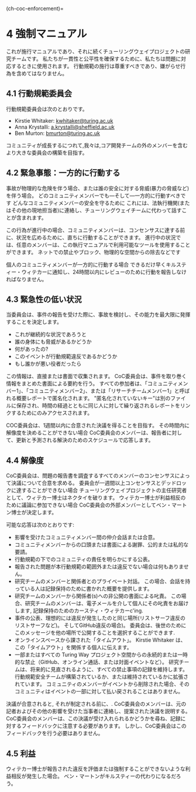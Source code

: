 (ch-coc-enforcement)=
# 4 強制マニュアル

これが施行マニュアルであり、それに続くチューリングウェイプロジェクトの研究チームです。 私たちが一貫性と公平性を確保するために、私たちは問題に対応するときに使用されます。 行動規範の施行は尊重すべきであり、嫌がらせ行為を含めてはなりません。

## 4.1 行動規範委員会

行動規範委員会は次のとおりです。

* Kirstie Whitaker: kwhitaker@turing.ac.uk
* Anna Krystalli: a.krystalli@sheffield.ac.uk
* Ben Murton: bmurton@turing.ac.uk

コミュニティが成長するにつれて,我々は,コア開発チームの外のメンバーを含むより大きな委員会の構築を目指す。

## 4.2 緊急事態：一方的に行動する

事故が物理的な危険を伴う場合、または誰の安全に対する脅威(暴力の脅威など)を伴う場合。 どのコミュニティメンバーでも―そして―一方的に行動すべきです どんなコミュニティメンバーの安全を守るために これには、法執行機関(またはその他の現地担当者)に連絡し、チューリングウェイチームに代わって話すことが含まれます。

この行為が進行中の場合、コミュニティメンバーは、コンセンサスに達する前に、状況を広めるために、直ちに行動することができます。 進行中の状況では、任意のメンバーは、この執行マニュアルで利用可能なツールを使用することができます。 ネットでの禁止やブロック、物理的な空間からの除去などです

個人のコミュニティメンバーが一方的に行動する場合 できるだけ早くキルスティー・ウィテカーに通知し、24時間以内にレビューのために行動を報告しなければなりません。

## 4.3 緊急性の低い状況

当委員会は、事件の報告を受けた際に、事故を検討し、その能力を最大限に発揮することを決定します。

- これが継続的な状況であろうと
- 誰の身体にも脅威があるかどうか
- 何があったの?
- このイベントが行動規範違反であるかどうか
- もし誰かが悪い役者だったら

この情報は、直接または書面で収集されます。 CoC委員会は、事件を取り巻く情報をまとめた書面による要約を行う。 すべての参加者は、「コミュニティメンバー1」、「コミュニティメンバー2」、または「リサーチチームメンバー1」と呼ばれる概要レポートで匿名化されます。 "匿名化されていないキー"は別のファイルに保存され、時間の経過とともに同じ人に対して繰り返されるレポートをリンクするためにのみアクセスされます。

COC委員会は、1週間以内に合意された決議を得ることを目指す。 その時間内に解像度を決めることができない場合 CoC委員会のメンバーは、報告者に対して、更新と予測される解決のためのスケジュールで応答します。

## 4.4 解像度

CoC委員会は、問題の報告書を調査するすべてのメンバーのコンセンサスによって決議について合意を求める。 委員会が一週間以上コンセンサスとデッドロックに達することができない場合 チューリングウェイプロジェクトの主任研究者として、ウィテカー博士はネクタイを破ります。 ウィテカー博士が利益相反のために議論に参加できない場合 CoC委員会の外部メンバーとしてベン・マートン博士が決定します。

可能な応答は次のとおりです:

* 影響を受けたコミュニティメンバー間の仲介会話または合意。
* コミュニティメンバーからの口頭または書面による謝罪、公的または私的な要請。
* 行動規範の下でのコミュニティの責任を明らかにする公表。
* 報告された問題が本行動規範の範囲外または違反でない場合は何もありません。
* 研究チームのメンバーと関係者とのプライベート対話。 この場合、会話を持っている人は記録保持のために書かれた概要を提供します。
* 研究チームのメンバーから関係者(s)への非公開の書面による叱責。 この場合、研究チームのメンバーは、電子メールを介して個人にその叱責をお届けします, 記録保持のためのカースティ・ウィテカーc'ing.
* 事件の公表、理想的には違反が発生したのと同じ場所(リストサーフ違反のリストサーフなど)。 そしてGitHub違反の場合)。 委員会は、後世のためにこのメッセージを他の場所で公開することを選択することができます.
* オンラインスペースから課された「タイムアウト」。 Kirstie Whitaker は、この「タイムアウト」を関係する個人に伝えます。
* 一部またはすべての Turing Way プロジェクト空間からの永続的または一時的な禁止（GitHub、オンライン通話、または対面イベントなど）。 研究チームは、将来的に見直されるように、すべての禁止事項の記録を維持します。 行動規範安全チームが構築されているか、または維持されているかに拡張されています。 コミュニティのメンバーがイベントから削除された場合、そのコミュニティはイベントの一部に対して払い戻されることはありません。

決議が合意されると, それが制定される前に、. CoC委員会のメンバーは、元の記者およびその他の影響を受けた当事者に連絡し、提案された決議を説明する。 CoC委員会のメンバーは、この決議が受け入れられるかどうかを尋ね、記録に対するフィードバックに注意する必要があります。 しかし、CoC委員会はこのフィードバックを行う必要はありません。

## 4.5 利益<unk>

ウィテカー博士が報告された違反を評価または強制することができないような利益相反が発生した場合。 ベン・マートンがキルスティーの代わりになるだろう。
